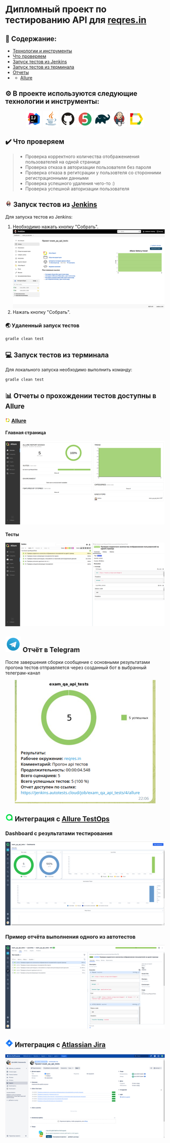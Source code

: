# Дипломный проект по тестированию API для [reqres.in](https://reqres.in/)

## :open_book: Содержание:
- [Технологии и инструменты](#gear-в-проекте-используются-следующие-технологии-и-инструменты)
- [Что проверяем](#heavy_check_mark-что-проверяем)
- [Запуск тестов из Jenkins](#-запуск-тестов-из-jenkins)
- [Запуск тестов из терминала](#computer-запуск-тестов-из-терминала)
- [Отчеты](#bar_chart-отчеты-о-прохождении-тестов-доступны-в-allure)
- - [Allure](#-allure)


## :gear: В проекте используются следующие технологии и инструменты:

<p align="center">
<img src="media/logo/Intelij_IDEA.svg" width="50" height="50"  alt="IDEA"/>
<img src="media/logo/Java.svg" width="50" height="50"  alt="Java"/>
<img src="media/logo/GitHub.svg" width="50" height="50"  alt="Github"/>
<img src="media/logo/JUnit5.svg" width="50" height="50"  alt="JUnit 5"/>
<img src="media/logo/Gradle.svg" width="50" height="50"  alt="Gradle"/>
<img src="media/logo/Jenkins.svg" width="50" height="50"  alt="Jenkins"/>
<img src="media/logo/Allure_Report.svg" width="50" height="50"  alt="Allure"/>
</p>

## :heavy_check_mark: Что проверяем

> - Проверка корректного количества отображениения пользователей на одной странице
> - Проверка отказа в авторизации пользователя без пароля
> - Проверка отказа в регитсрации у пользовтеля со сторонними регистрационными данными
> - Проверка успешного удаления чего-то :)
> - Проверка успешной авторизации пользователя
## <img width="4%" title="Jenkins" src="media/logo/Jenkins.svg"> Запуск тестов из [Jenkins](https://jenkins.autotests.cloud/job/exam_qa_api_tests/)

Для запуска тестов из Jenkins:
1. Необходимо нажать кнопку "Собрать".
   <img src="media/img/JApiStart.png" alt="Jenkins"/>
2. Нажать кнопку "Собрать".

### :earth_asia: Удаленный запуск тестов

```bash
gradle clean test
```

## :computer: Запуск тестов из терминала

Для локального запуска необходимо выполнить команду:
```
gradle clean test
```

## :bar_chart: Отчеты о прохождении тестов доступны в Allure

### <img width="3%" title="Allure" src="media/logo/Allure_Report.svg">  [Allure](https://jenkins.autotests.cloud/job/exam_qa_api_tests/2/allure/)

#### Главная страница

<img src="media/img/JApiMain.png" alt="Allure"/>

#### Тесты

<img src="media/img/JApiSuites.png" alt="Allure"/>

## <a id="telegram"><img src="media/logo/Telegram.svg" width="50" height="50" ></a> Отчёт в Telegram

После завершения сборки сообщение с основными результатами прогона тестов отправляется через созданный бот в выбранный телеграм-канал
<p align="center">
<img src="media/img/Telegram.png">

## <img src="media/logo/Allure_TO.svg" width="25" height="25"  alt="Allure"/></a> Интеграция с <a target="_blank" href="https://allure.autotests.cloud/project/3418/dashboards">Allure TestOps</a>

### Dashboard с  результатами тестирования
<p align="center">
<img title="Allure Graphics" src="media/img/AllureDashboard.png">
</p>

### Пример отчёта выполнения одного из автотестов
<p align="center">
<img title="Allure Graphics" src="media/img/AllureTest.png">
</p>

## <img src="media/logo/Jira.svg" width="25" height="25"  alt="Allure"/></a> Интеграция с <a target="_blank" href="https://jira.autotests.cloud/browse/HOMEWORK-760">Atlassian Jira</a>
<p align="center">
<img title="Jira" src="media/img/Jira.png">
</p>
